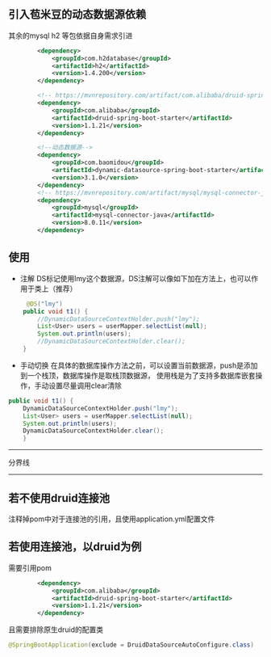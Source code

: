 ## 引入苞米豆的动态数据源依赖
其余的mysql h2 等包依据自身需求引进
```xml
        <dependency>
            <groupId>com.h2database</groupId>
            <artifactId>h2</artifactId>
            <version>1.4.200</version>
        </dependency>

        <!-- https://mvnrepository.com/artifact/com.alibaba/druid-spring-boot-starter -->
        <dependency>
            <groupId>com.alibaba</groupId>
            <artifactId>druid-spring-boot-starter</artifactId>
            <version>1.1.21</version>
        </dependency>

        <!--动态数据源-->
        <dependency>
            <groupId>com.baomidou</groupId>
            <artifactId>dynamic-datasource-spring-boot-starter</artifactId>
            <version>3.1.0</version>
        </dependency>
        <!-- https://mvnrepository.com/artifact/mysql/mysql-connector-java -->
        <dependency>
            <groupId>mysql</groupId>
            <artifactId>mysql-connector-java</artifactId>
            <version>8.0.11</version>
        </dependency>

```
## 使用

- 注解
DS标记使用lmy这个数据源，DS注解可以像如下加在方法上，也可以作用于类上（推荐）
```java
     @DS("lmy")
    public void t1() {
        //DynamicDataSourceContextHolder.push("lmy");
        List<User> users = userMapper.selectList(null);
        System.out.println(users);
        //DynamicDataSourceContextHolder.clear();
    }
```
- 手动切换
在具体的数据库操作方法之前，可以设置当前数据源，push是添加到一个栈顶，数据库操作是取栈顶数据源，
使用栈是为了支持多数据库嵌套操作，手动设置尽量调用clear清除
```java
public void t1() {
    DynamicDataSourceContextHolder.push("lmy");
    List<User> users = userMapper.selectList(null);
    System.out.println(users);
    DynamicDataSourceContextHolder.clear();
    }
```
---

分界线

---

## 若不使用druid连接池
注释掉pom中对于连接池的引用，且使用application.yml配置文件

## 若使用连接池，以druid为例
需要引用pom
```xml
        <dependency>
            <groupId>com.alibaba</groupId>
            <artifactId>druid-spring-boot-starter</artifactId>
            <version>1.1.21</version>
        </dependency>
```
且需要排除原生druid的配置类
```java
@SpringBootApplication(exclude = DruidDataSourceAutoConfigure.class)
```
